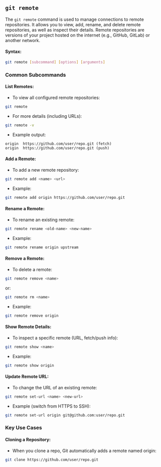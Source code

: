 ## `git remote`
The `git remote` command is used to manage connections to remote repositories. It allows you to view, add, rename, and delete remote repositories, as well as inspect their details. Remote repositories are versions of your project hosted on the internet (e.g., GitHub, GitLab) or another network.
#### Syntax:
```bash
git remote [subcommand] [options] [arguments]
```
### Common Subcommands
#### List Remotes:
- To view all configured remote repositories:
```bash
git remote
```
- For more details (including URLs):
```bash
git remote -v
```
- Example output:
```
origin  https://github.com/user/repo.git (fetch)
origin  https://github.com/user/repo.git (push)
```
#### Add a Remote:
- To add a new remote repository:
```bash
git remote add <name> <url>
```
- Example:
```bash
git remote add origin https://github.com/user/repo.git
```
#### Rename a Remote:
- To rename an existing remote:
```bash
git remote rename <old-name> <new-name>
```
- Example:
```bash
git remote rename origin upstream
```
#### Remove a Remote:
- To delete a remote:
```bash
git remote remove <name>
```
or:
```bash
git remote rm <name>
```
- Example:
```bash
git remote remove origin
```
#### Show Remote Details:
- To inspect a specific remote (URL, fetch/push info):
```bash
git remote show <name>
```
- Example:
```bash
git remote show origin
```
#### Update Remote URL:
- To change the URL of an existing remote:
```bash
git remote set-url <name> <new-url>
```
- Example (switch from HTTPS to SSH):
```bash
git remote set-url origin git@github.com:user/repo.git
```
### Key Use Cases
#### Cloning a Repository:
- When you clone a repo, Git automatically adds a remote named origin:
```bash
git clone https://github.com/user/repo.git
```
